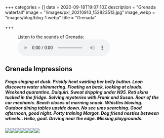 +++
categories = []
date = 2020-09-18T19:07:10Z
description = "Grenada waterfall"
image = "/images/pxl_20210913_152823513.jpg"
image_webp = "images/blog/blog-1.webp"
title = "Grenada"

+++
<p> <p> <figure> <figcaption>Listen to the sounds of Grenada:</figcaption> <audio controls src="/images/podington-bear-desormais.mp3"> Your browser does not support the <code>audio</code> element. </audio> </figure> <p>

## Grenada Impressions

##### Frogs singing at dusk. Prickly heat swirling her belly button. Leon discovers water shimmering. Floating on back, looking at clouds. Weekend quarantine. Daiquiri. Sweat dripping under N95. Roti skins tucked in the fridge. Solving mysteries with Frank and Susan. Roar of the car mechanic. Beach closes at morning snack. Whistles blowing. Outdoor dining tables upside down. No see ums searching. Good afternoon, good night. Potty training Margot. Dog friend nestles between wheels.. Hello, goat. Driving near the edge. Missing playgrounds.

![](/images/pxl_20210913_161135358-1.jpg)![](/images/pxl_20210910_211147810.jpg)![](/images/pxl_20210906_150720375.jpg)![](/images/pxl_20210906_135405934.jpg)![](/images/pxl_20210910_211241726-portrait.jpg)![](/images/pxl_20210904_135342697.jpg)![](/images/pxl_20210902_202221529.jpg)